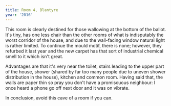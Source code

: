 ```yaml
---
title: Room 4, Blantyre
year: '2016'
---
```


This room is clearly destined for those wallowing at the bottom of the ballot. It's tiny, has one less chair than the other rooms of what is indisputably the worst corridor of the house, and due to the wall-facing window natural light is rather limited. To continue the mould motif, there is none; however, they refurbed it last year and the new carpet has that sort of industrial chemical smell to it which isn't great. 

Advantages are that it's very near the toilet, stairs leading to the upper part of the house, shower (shared by far too many people due to uneven shower distribution in the house), kitchen and common room. Having said that, the walls are paper thin so pray you don't have a promiscuous neighbour: I once heard a phone go off next door and it was on vibrate.

In conclusion, avoid this cave of a room if you can.